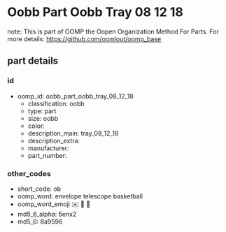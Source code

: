 # Oobb Part Oobb Tray 08 12 18  

note: This is part of OOMP the Oopen Organization Method For Parts. For more details: https://github.com/oomlout/oomp_base

##  part details





### id
* oomp_id: oobb_part_oobb_tray_08_12_18
  * classification: oobb
  * type: part
  * size: oobb
  * color: 
  * description_main: tray_08_12_18
  * description_extra: 
  * manufacturer: 
  * part_number: 

### other_codes
* short_code: ob
* oomp_word: envelope telescope basketball
* oomp_word_emoji :envelope: :telescope: :basketball:
* md5_6_alpha: 5enx2
* md5_6: 8a9596